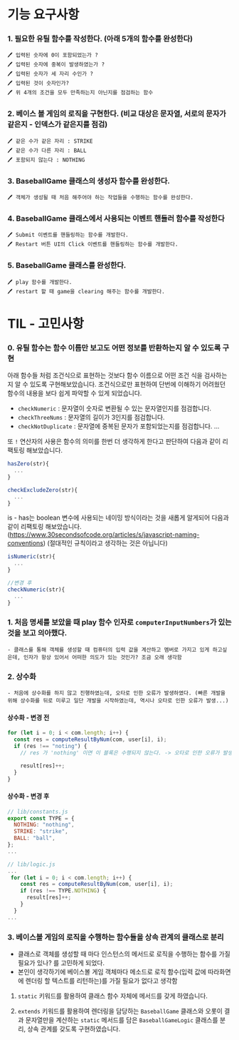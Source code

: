 # 기능 요구사항

### 1. 필요한 유틸 함수를 작성한다. (아래 5개의 함수를 완성한다)

    🖊 입력된 숫자에 0이 포함되었는가 ?
    🖊 입력된 숫자에 중복이 발생하였는가 ?
    🖊 입력된 숫자가 세 자리 수인가 ?
    🖊 입력된 것이 숫자인가?
    🖊 위 4개의 조건을 모두 만족하는지 아닌지를 점검하는 함수

### 2. 베이스 볼 게임의 로직을 구현한다. (비교 대상은 문자열, 서로의 문자가 같은지 - 인덱스가 같은지를 점검)

    🖊 같은 수가 같은 자리 : STRIKE
    🖊 같은 수가 다른 자리 : BALL
    🖊 포함되지 않는다 : NOTHING

### 3. BaseballGame 클래스의 생성자 함수를 완성한다.

    🖊 객체가 생성될 때 처음 해주어야 하는 작업들을 수행하는 함수를 완성한다.

### 4. BaseballGame 클래스에서 사용되는 이벤트 핸들러 함수를 작성한다

    🖊 Submit 이벤트를 핸들링하는 함수를 개발한다.
    🖊 Restart 버튼 UI의 Click 이벤트를 핸들링하는 함수를 개발한다.

### 5. BaseballGame 클래스를 완성한다.

    🖊 play 함수를 개발한다.
    🖊 restart 할 때 game을 clearing 해주는 함수를 개발한다.

# TIL - 고민사항

### 0. 유틸 함수는 함수 이름만 보고도 어떤 정보를 반환하는지 알 수 있도록 구현

아래 함수들 처럼 조건식으로 표현하는 것보다 함수 이름으로 어떤 조건 식을 검사하는지 알 수 있도록 구현해보았습니다. 조건식으로만 표현하여 단번에 이해하기 어려웠던 함수의 내용을 보다 쉽게 파악할 수 있게 되었습니다.

- `checkNumeric` : 문자열이 숫자로 변환될 수 있는 문자열인지를 점검합니다.
- `checkThreeNums` : 문자열의 길이가 3인지를 점검합니다.
- `checkNotDuplicate` : 문자열에 중복된 문자가 포함되었는지를 점검합니다.
  ...

또 `!` 연산자의 사용은 함수의 의미를 한번 더 생각하게 한다고 판단하여 다음과 같이 리팩토링 해보았습니다.

```jsx
hasZero(str){
  ...
}

checkExcludeZero(str){
  ...
}
```

is - has는 boolean 변수에 사용되는 네이밍 방식이라는 것을 새롭게 알게되어 다음과 같이 리팩토링 해보았습니다. (https://www.30secondsofcode.org/articles/s/javascript-naming-conventions) (절대적인 규칙이라고 생각하는 것은 아닙니다)

```jsx
isNumeric(str){
  ...
}

//변경 후
checkNumeric(str){
  ...
}
```

### 1. 처음 명세를 보았을 때 play 함수 인자로 `computerInputNumbers`가 있는 것을 보고 의아했다.

    - 클래스를 통해 객체를 생성할 때 컴퓨터의 입력 값을 계산하고 멤버로 가지고 있게 하고싶은데, 인자가 항상 있어서 어떠한 의도가 있는 것인가? 조금 오래 생각함

### 2. 상수화

    - 처음에 상수화를 하지 않고 진행하였는데, 오타로 인한 오류가 발생하였다. (빠른 개발을 위해 상수화를 뒤로 미루고 일단 개발을 시작하였는데, 역시나 오타로 인한 오류가 발생...)

#### 상수화 - 변경 전

```javascript
for (let i = 0; i < com.length; i++) {
  const res = computeResultByNum(com, user[i], i);
  if (res !== "noting") {
    // res 가 'nothing' 이면 이 블록은 수행되지 않는다. -> 오타로 인한 오류가 발생

    result[res]++;
  }
}
```

#### 상수화 - 변경 후

```javascript
// lib/constants.js
export const TYPE = {
  NOTHING: "nothing",
  STRIKE: "strike",
  BALL: "ball",
};
...
```

```javascript
// lib/logic.js
...
 for (let i = 0; i < com.length; i++) {
    const res = computeResultByNum(com, user[i], i);
    if (res !== TYPE.NOTHING) {
      result[res]++;
    }
  }
...
```

### 3. 베이스볼 게임의 로직을 수행하는 함수들을 상속 관계의 클래스로 분리

- 클래스로 객체를 생성할 때 마다 인스턴스의 메서드로 로직을 수행하는 함수를 가질 필요가 있나? 를 고민하게 되었다.
- 본인이 생각하기에 베이스볼 게임 객체마다 메소드로 로직 함수(입력 값에 따라화면에 렌더링 할 텍스트를 리턴하는)를 가질 필요가 없다고 생각함

1. `static` 키워드를 활용하여 클래스 함수 자체에 메서드를 갖게 하였습니다.

2. `extends` 키워드를 활용하여 렌더링을 담당하는 `BaseballGame` 클래스와 오롯이 결과 문자열만을 계산하는 `static` 메서드를 담은 `BaseballGameLogic` 클래스를 분리, 상속 관계를 갖도록 구현하였습니다.
